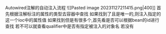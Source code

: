 Autowired注解的自动注入流程
![[Pasted image 20231127211415.png|400]]
首先根据注解标注的属性的类型去容器中查找
如果找到了且是唯一的,则注入指定的这一个ioc中的属性值
如果找到但是有很多个,首先看是否可以根据bean的id进行查找
若不可以就查看qualifier中是否有指定被注入的对象名
若没有